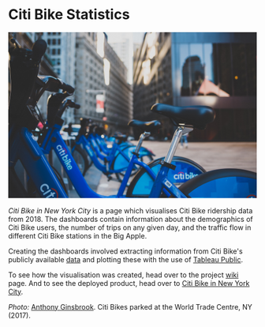 # Citi Bike Statistics
![citi_bike](https://github.com/rochiecuevas/Citi_Bike/blob/master/images/Citi_Bike.jpg)

*Citi Bike in New York City* is a page which visualises Citi Bike ridership data from 2018. The dashboards contain information about the demographics of Citi Bike users, the number of trips on any given day, and the traffic flow in different Citi Bike stations in the Big Apple.

Creating the dashboards involved extracting information from Citi Bike's publicly available [data](https://www.citibikenyc.com/system-data) and plotting these with the use of [Tableau Public](https://public.tableau.com/en-us/s/). 

To see how the visualisation was created, head over to the project [wiki](https://github.com/rochiecuevas/Citi_Bike/wiki) page. And to see the deployed product, head over to [Citi Bike in New York City](https://rochiecuevas.github.io/Citi_Bike/).

*Photo:* <a href="https://unsplash.com/@aginsbrook?utm_medium=referral&amp;utm_campaign=photographer-credit&amp;utm_content=creditBadge" >Anthony Ginsbrook</a>. Citi Bikes parked at the World Trade Centre, NY (2017).
